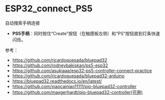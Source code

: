 # ESP32_connect_PS5

自动搜索手柄连接

- **PS5手柄**：同时按住“Create”按钮（在触摸板左侧）和“PS”按钮直到灯条快速闪烁。

参考：
- https://github.com/ricardoquesada/bluepad32
- https://github.com/rodneybakiskan/ps5-esp32
- https://github.com/asukiaaa/esp32-ps5-controller-connect-practice
- https://github.com/ricardoquesada/bluepad32-arduino
- https://bluepad32.readthedocs.io/en/latest/
- https://github.com/xiaocainiao11111/pio-bluepad32-controller
- https://github.com/maxgerhardt/pio-bluepad32-controller(可用)